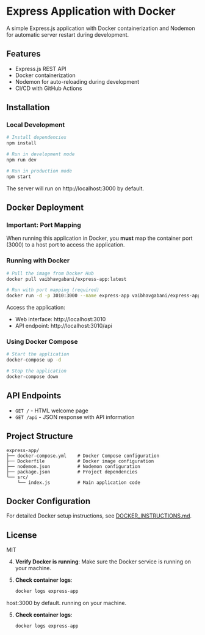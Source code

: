 # Express Application with Docker

A simple Express.js application with Docker containerization and Nodemon for automatic server restart during development.

## Features

- Express.js REST API
- Docker containerization
- Nodemon for auto-reloading during development
- CI/CD with GitHub Actions

## Installation

### Local Development

```bash
# Install dependencies
npm install

# Run in development mode
npm run dev

# Run in production mode
npm start
```

The server will run on http://localhost:3000 by default.

## Docker Deployment

### Important: Port Mapping

When running this application in Docker, you **must** map the container port (3000) to a host port to access the application.

### Running with Docker

```bash
# Pull the image from Docker Hub
docker pull vaibhavgabani/express-app:latest

# Run with port mapping (required)
docker run -d -p 3010:3000 --name express-app vaibhavgabani/express-app:latest
```

Access the application:
- Web interface: http://localhost:3010
- API endpoint: http://localhost:3010/api

### Using Docker Compose

```bash
# Start the application
docker-compose up -d

# Stop the application
docker-compose down
```

## API Endpoints

- `GET /` - HTML welcome page
- `GET /api` - JSON response with API information

## Project Structure

```
express-app/
├── docker-compose.yml    # Docker Compose configuration
├── Dockerfile            # Docker image configuration
├── nodemon.json          # Nodemon configuration
├── package.json          # Project dependencies
└── src/
    └── index.js          # Main application code
```

## Docker Configuration

For detailed Docker setup instructions, see [DOCKER_INSTRUCTIONS.md](DOCKER_INSTRUCTIONS.md).

## License

MIT

4. **Verify Docker is running**: Make sure the Docker service is running on your machine.

5. **Check container logs**:
   ```bash
   docker logs express-app
   ```
host:3000 by default.
running on your machine.

5. **Check container logs**:
   ```bash
   docker logs express-app
   ```
